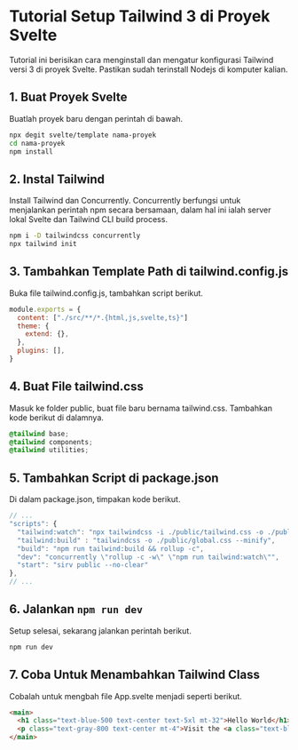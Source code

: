 # Tutorial Setup Tailwind 3 di Proyek Svelte

Tutorial ini berisikan cara menginstall dan mengatur konfigurasi Tailwind versi 3 di proyek Svelte. Pastikan sudah terinstall Nodejs di komputer kalian.

## 1. Buat Proyek Svelte
Buatlah proyek baru dengan perintah di bawah.
```sh
npx degit svelte/template nama-proyek
cd nama-proyek
npm install
```

## 2. Instal Tailwind
Install Tailwind dan Concurrently. Concurrently berfungsi untuk menjalankan perintah npm secara bersamaan, dalam hal ini ialah server lokal Svelte dan Tailwind CLI build process.
```sh
npm i -D tailwindcss concurrently
npx tailwind init
```

## 3. Tambahkan Template Path di tailwind.config.js
Buka file tailwind.config.js, tambahkan script berikut.
```javascript
module.exports = {
  content: ["./src/**/*.{html,js,svelte,ts}"]
  theme: {
    extend: {},
  },
  plugins: [],
}
```

## 4. Buat File tailwind.css
Masuk ke folder public, buat file baru bernama tailwind.css. Tambahkan kode berikut di dalamnya.
```css
@tailwind base;
@tailwind components;
@tailwind utilities;
```

## 5. Tambahkan Script di package.json
Di dalam package.json, timpakan kode berikut.
```javascript
// ...
"scripts": {
  "tailwind:watch": "npx tailwindcss -i ./public/tailwind.css -o ./public/global.css --watch",
  "tailwind:build" : "tailwindcss -o ./public/global.css --minify",
  "build": "npm run tailwind:build && rollup -c",
  "dev": "concurrently \"rollup -c -w\" \"npm run tailwind:watch\"",
  "start": "sirv public --no-clear"
},
// ...
```

## 6. Jalankan `npm run dev`
Setup selesai, sekarang jalankan perintah berikut.
```sh
npm run dev
```

## 7. Coba Untuk Menambahkan Tailwind Class
Cobalah untuk mengbah file App.svelte menjadi seperti berikut.
```html
<main>
  <h1 class="text-blue-500 text-center text-5xl mt-32">Hello World</h1>
  <p class="text-gray-800 text-center mt-4">Visit the <a class="text-blue-400 hover:underline" href="https://svelte.dev/tutorial">Svelte tutorial</a> to learn how to build Svelte apps.</p>
</main>
```